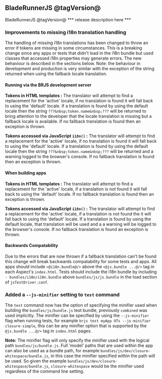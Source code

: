 ## BladeRunnerJS @tagVersion@

BladeRunnerJS @tagVersion@ *** release description here ***

### Improvements to missing i18n translation handling

The handling of missing i18n translations has been changed to throw an error if tokens are missing in some circumstances. This is a breaking change since any apps or tests that didn't load in the i18n bundle but used classes that accessed i18n properties may generate errors. The new behaviour is described in the sections below. Note: the behaviour in development and production is very similar with the exception of the string returned when using the fallback locale translation.

#### Running via the BRJS development server

**Tokens in HTML templates :** The translator will attempt to find a replacement for the 'active' locale, if no translation is found it will fall back to using the 'default' locale. If a translation is found by using the default locale then the string `???&nbsp;token.name&nbsp;???` will be returned to bring attention to the developer that the locale translation is missing but a fallback locale is available. If no fallback translation is found then an exception is thrown.

**Tokens accessed via JavaScript `i18n()` :** The translator will attempt to find a replacement for the 'active' locale, if no translation is found it will fall back to using the 'default' locale. If a translation is found by using the default locale then the string `???&nbsp;token.name&nbsp;???` will be returned and a warning logged to the browser's console. If no fallback translation is found then an exception is thrown.

#### When building apps

**Tokens in HTML templates :** The translator will attempt to find a replacement for the 'active' locale, if a translation is not found it will fall back to using the 'default' locale. If no fallback translation is found then an exception is thrown.

**Tokens accessed via JavaScript `i18n()` :** The translator will attempt to find a replacement for the 'active' locale, if a translation is not found the it will fall back to using the 'default' locale. If a translation is found by using the default locale, that translation will be used and a a warning will be logged to the browser's console. If no fallback translation is found an exception is thrown.

#### Backwards Compatability

Due to the errors that are now thrown if a fallback translation can't be found this change will break backwards compatability for some tests and apps. All apps should include `<@i18n.bundle@/>` above the `<@js.bundle ...@/>` tag in each Aspect's `index.html`. Tests should include the i18n bundle by including `- bundles/i18n/i18n.bundle` above `bundles/js/js.bundle` in the load section of `jsTestDriver.conf`.

### Added a `--js-minifier` setting to `test` command

The `test` command now has the option of specifying the minifier used when building the `bundles/js/bundle.js` test bundle, previously `combined` was used implicitly. The minifier can be specified by using the `--js-minifier` flag when running tests, for example `brjs test myApp UTs --js-minifier closure-simple`, this can be any minifier option that is supported by the `@js.bundle ...@/>` tag in `index.html` pages.

**Note:** The minifier flag will only specify the minifier used with the logical path `bundles/js/bundle.js`. Full 'model' paths that are used within the app can also be used as a bundle path, for example `bundles/js/dev/closure-whitespace/bundle.js`, in this case the minifier specified within the path will be used. So given the example `bundles/js/dev/closure-whitespace/bundle.js`, `closure-whitespace` would be the minifier used regardless of the command line setting.